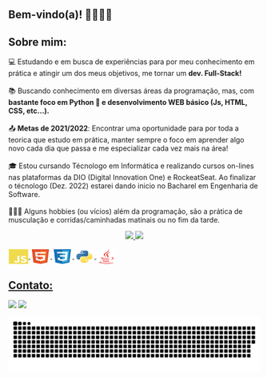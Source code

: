 ## Bem-vindo(a)! 👋🏽👋🏽

## Sobre mim:

:computer: Estudando e em busca de experiências para por meu conhecimento em prática e atingir um dos meus objetivos, me tornar um **dev. Full-Stack!**
<br><br>
:books: Buscando conhecimento em diversas áreas da programação, mas, com **bastante foco em Python 🐍 e desenvolvimento WEB básico (Js, HTML, CSS, etc...).**
<br><br>
:outbox_tray: **Metas de 2021/2022**: Encontrar uma oportunidade para por toda a teorica que estudo em prática, manter sempre o foco em aprender algo novo cada dia que passa e me especializar cada vez mais na área!
<br><br> 
🎓 Estou cursando Técnologo em Informática e realizando cursos on-lines nas plataformas da DIO (Digital Innovation One) e RockeatSeat.
    Ao finalizar o técnologo (Dez. 2022) estarei dando inicio no Bacharel em Engenharia de Software.
<br><br>
🏋🏽‍♂️ Alguns hobbies (ou vícios) além da programação, são a prática de musculação e corridas/caminhadas matinais ou no fim da tarde.
    
 

<div align="center">
  <a href="https://github.com/wagnnermorais">
  <img height="165em" src="https://github-readme-stats.vercel.app/api?username=wagnnermorais&show_icons=true&theme=dracula&include_all_commits=true&count_private=true"/>
  <img height="120em" src="https://github-readme-stats.vercel.app/api/top-langs/?username=wagnnermorais&layout=compact&langs_count=7&theme=dracula"/>
</div>
  <div style="display: inline_block"><br>
  <img align="center" alt="Wag-Js" height="30" width="40" src="https://raw.githubusercontent.com/devicons/devicon/master/icons/javascript/javascript-plain.svg">
  <img align="center" alt="Wag-HTML" height="30" width="40" src="https://raw.githubusercontent.com/devicons/devicon/master/icons/html5/html5-original.svg">
  <img align="center" alt="Wag-CSS" height="30" width="40" src="https://raw.githubusercontent.com/devicons/devicon/master/icons/css3/css3-original.svg">
  <img align="center" alt="Wag-Python" height="30" width="40" src="https://raw.githubusercontent.com/devicons/devicon/master/icons/python/python-original.svg">
  <img align="center" alt="Wag-Java" height="30" width="40" src="https://raw.githubusercontent.com/devicons/devicon/master/icons/java/java-plain.svg">
</div>
  
   ## Contato:
 
<div> 
<a href = "mailto:wagnermoraiscnt@gmail.com"><img src="https://img.shields.io/badge/-Gmail-%23333?style=for-the-badge&logo=gmail&logoColor=white" target="_blank"></a>
<a href="https://www.linkedin.com/in/wagnerlmorais" target="_blank"><img src="https://img.shields.io/badge/-LinkedIn-%230077B5?style=for-the-badge&logo=linkedin&logoColor=white" target="_blank"></a> 
  
 ![Snake animation](https://github.com/wagnnermorais/wagnnermorais/blob/output/github-contribution-grid-snake.svg)
</div
